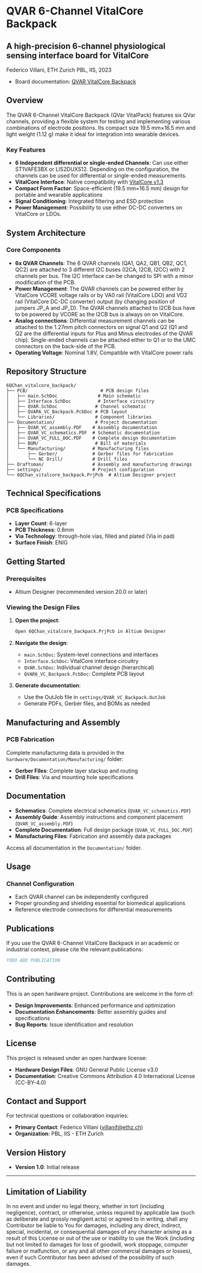 # QVAR 6-Channel VitalCore Backpack

## A high-precision 6-channel physiological sensing interface board for VitalCore

Federico Villani, ETH Zurich PBL, IIS, 2023

- Board documentation: [QVAR VitalCore Backpack](hardware/Documentation/QVAR_VC_FULL_DOC.PDF)

## Overview

The QVAR 6-Channel VitalCore Backpack (QVar VitalPack) features six QVar channels, providing a flexible system for testing and implementing various combinations of electrode positions. Its compact size 19.5 mm×16.5 mm and light weight (1.12 g) make it ideal for integration into wearable devices.

### Key Features

- **6 Independent differential or single-ended Channels**: Can use either ST1VAFE3BX or LIS2DUXS12. Depending on the configuration, the channels can be used for differential or single-ended measurements.
- **VitalCore Interface**: Native compatibility with [VitalCore v1.3](https://github.com/ETH-PBL/VitalCore)
- **Compact Form Factor**: Space-efficient (19.5 mm×16.5 mm) design for portable and wearable applications
- **Signal Conditioning**: Integrated filtering and ESD protection
- **Power Management**: Possibility to use either DC-DC converters on VitalCore or LDOs.

## System Architecture

### Core Components

- **6x QVAR Channels**: The 6 QVAR channels (QA1, QA2, QB1, QB2, QC1, QC2) are attached to 3 different I2C buses (I2CA, I2CB, I2CC) with 2 channels per bus. The I2C interface can be changed to SPI with a minor modification of the PCB.
- **Power Management**: The QVAR channels can be powered either by VitalCore VCORE voltage rails or by VA0 rail (VitalCore LDO) and VD2 rail (VitalCore DC-DC converter) output (by changing position of jumpers JP_A and JP_D). The QVAR channels attached to I2CB bus have to be powered by VCORE as the I2CB bus is always on on VitalCore.
- **Analog connections**: Differential measurement channels can be attached to the 1.27mm pitch connectors on signal Q1 and Q2 (Q1 and Q2 are the differential inputs for Plus and Minus electrodes of the QVAR chip). Single-ended channels can be attached either to Q1 or to the UMC connectors on the back-side of the PCB. 
- **Operating Voltage**: Nominal 1.8V, Compatible with VitalCore power rails



## Repository Structure

```text
6QChan_vitalcore_backpack/
├── PCB/                           # PCB design files
│   ├── main.SchDoc               # Main schematic
│   ├── Interface.SchDoc          # Interface circuitry
│   ├── QVAR.SchDoc              # Channel schematic
│   ├── QVAR6_VC_Backpack.PcbDoc # PCB layout
│   └── Libraries/               # Component libraries
├── Documentation/               # Project documentation
│   ├── QVAR_VC_assembly.PDF    # Assembly documentation
│   ├── QVAR_VC_schematics.PDF  # Schematic documentation
│   ├── QVAR_VC_FULL_DOC.PDF    # Complete design documentation
│   ├── BOM/                     # Bill of materials
│   └── Manufacturing/          # Manufacturing files
│       ├── Gerber/             # Gerber files for fabrication
│       └── NC Drill/           # Drill files
├── Draftsman/                  # Assembly and manufacturing drawings
├── settings/                   # Project configuration
└── 6QChan_vitalcore_backpack.PrjPcb  # Altium Designer project
```

## Technical Specifications


### PCB Specifications

- **Layer Count**: 6-layer
- **PCB Thickness**: 0.8mm 
- **Via Technology**: through-hole vias, filled and plated (Via in pad)
- **Surface Finish**: ENIG

## Getting Started

### Prerequisites

- Altium Designer (recommended version 20.0 or later)

### Viewing the Design Files

1. **Open the project**:

   ```bash
   Open 6QChan_vitalcore_backpack.PrjPcb in Altium Designer
   ```

2. **Navigate the design**:
   - `main.SchDoc`: System-level connections and interfaces
   - `Interface.SchDoc`: VitalCore interface circuitry
   - `QVAR.SchDoc`: Individual channel design (hierarchical)
   - `QVAR6_VC_Backpack.PcbDoc`: Complete PCB layout

3. **Generate documentation**:
   - Use the OutJob file in `settings/QVAR_VC_Backpack.OutJob`
   - Generate PDFs, Gerber files, and BOMs as needed

## Manufacturing and Assembly

### PCB Fabrication

Complete manufacturing data is provided in the `hardware/Documentation/Manufacturing/` folder:

- **Gerber Files**: Complete layer stackup and routing
- **Drill Files**: Via and mounting hole specifications

## Documentation

- **Schematics**: Complete electrical schematics (`QVAR_VC_schematics.PDF`)
- **Assembly Guide**: Assembly instructions and component placement (`QVAR_VC_assembly.PDF`)
- **Complete Documentation**: Full design package (`QVAR_VC_FULL_DOC.PDF`)
- **Manufacturing Files**: Fabrication and assembly data packages

Access all documentation in the `Documentation/` folder.

## Usage


### Channel Configuration

- Each QVAR channel can be independently configured
- Proper grounding and shielding essential for biomedical applications
- Reference electrode connections for differential measurements



## Publications

If you use the QVAR 6-Channel VitalCore Backpack in an academic or industrial context, please cite the relevant publications:

```bibtex
TODO ADD PUBLICATION
```

## Contributing

This is an open hardware project. Contributions are welcome in the form of:

- **Design Improvements**: Enhanced performance and optimization
- **Documentation Enhancements**: Better assembly guides and specifications
- **Bug Reports**: Issue identification and resolution

## License

This project is released under an open hardware license:

- **Hardware Design Files**: GNU General Public License v3.0
- **Documentation**: Creative Commons Attribution 4.0 International License (CC-BY-4.0)

## Contact and Support

For technical questions or collaboration inquiries:

- **Primary Contact**: Federico Villani ([villanif@ethz.ch](mailto:villanif@ethz.ch))
- **Organization**: PBL, IIS - ETH Zurich

## Version History

- **Version 1.0**: Initial release 
  
---

## Limitation of Liability

In no event and under no legal theory, whether in tort (including negligence), contract, or otherwise, unless required by applicable law (such as deliberate and grossly negligent acts) or agreed to in writing, shall any Contributor be liable to You for damages, including any direct, indirect, special, incidental, or consequential damages of any character arising as a result of this License or out of the use or inability to use the Work (including but not limited to damages for loss of goodwill, work stoppage, computer failure or malfunction, or any and all other commercial damages or losses), even if such Contributor has been advised of the possibility of such damages.
